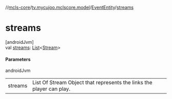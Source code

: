 //[mcls-core](../../../index.md)/[tv.mycujoo.mclscore.model](../index.md)/[EventEntity](index.md)/[streams](streams.md)

# streams

[androidJvm]\
val [streams](streams.md): [List](https://kotlinlang.org/api/latest/jvm/stdlib/kotlin.collections/-list/index.html)&lt;[Stream](../-stream/index.md)&gt;

#### Parameters

androidJvm

| | |
|---|---|
| streams | List Of Stream Object that represents the links the player can play. |
